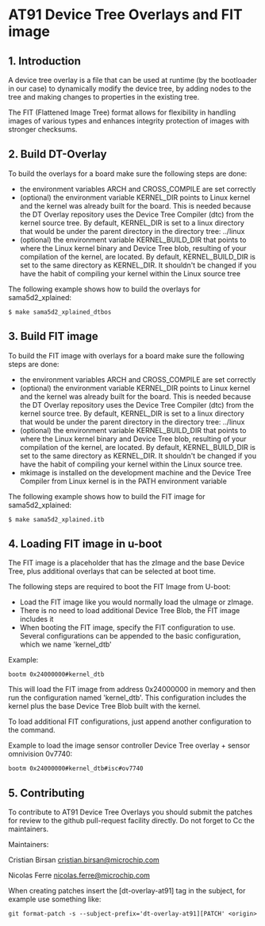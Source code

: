 # AT91 Device Tree Overlays and FIT image

## 1. Introduction

A device tree overlay is a file that can be used at runtime (by the bootloader 
in our case) to dynamically modify the device tree, by adding nodes to the tree 
and making changes to properties in the existing tree.

The FIT (Flattened Image Tree) format allows for flexibility in handling images 
of various types and enhances integrity protection of images with stronger checksums.

## 2. Build DT-Overlay

To build the overlays for a board make sure the following steps are done:

* the environment variables ARCH and CROSS_COMPILE are set correctly
* (optional) the environment variable KERNEL_DIR points to Linux kernel and the 
kernel was already built for the board. This is needed because the DT Overlay 
repository uses the Device Tree Compiler (dtc) from the kernel source tree. By default, 
KERNEL_DIR is set to a linux directory that would be under the parent directory 
in the directory tree: ../linux
* (optional) the environment variable KERNEL_BUILD_DIR that points to where the Linux 
kernel binary and Device Tree blob, resulting of your compilation of the kernel, are 
located. By default, KERNEL_BUILD_DIR is set to the same directory as KERNEL_DIR. It 
shouldn't be changed if you have the habit of compiling your kernel within the Linux 
source tree 

The following example shows how to build the overlays for sama5d2_xplained:

    $ make sama5d2_xplained_dtbos

## 3. Build FIT image

 To build the FIT image with overlays for a board make sure the following steps 
are done:

* the environment variables ARCH and CROSS_COMPILE are set correctly
* (optional) the environment variable KERNEL_DIR points to Linux kernel and the 
kernel was already built for the board. This is needed because the DT Overlay 
repository uses the Device Tree Compiler (dtc) from the kernel source tree. By 
default, KERNEL_DIR is set to a linux directory that would be under the parent 
directory in the directory tree: ../linux
* (optional) the environment variable KERNEL_BUILD_DIR that points to where the 
Linux kernel binary and Device Tree blob, resulting of your compilation of the 
kernel, are located. By default, KERNEL_BUILD_DIR is set to the same directory 
as KERNEL_DIR. It shouldn't be changed if you have the habit of compiling your 
kernel within the Linux source tree.
* mkimage is installed on the development machine and the Device Tree Compiler 
from Linux kernel is in the PATH environment variable 

The following example shows how to build the FIT image for sama5d2_xplained:

    $ make sama5d2_xplained.itb

## 4. Loading FIT image in u-boot

The FIT image is a placeholder that has the zImage and the base Device Tree, plus 
additional overlays that can be selected at boot time.

The following steps are required to boot the FIT Image from U-boot:

* Load the FIT image like you would normally load the uImage or zImage.
* There is no need to load additional Device Tree Blob, the FIT image includes it
* When booting the FIT image, specify the FIT configuration to use. Several 
configurations can be appended to the basic configuration, which we name 'kernel_dtb' 

Example:

    bootm 0x24000000#kernel_dtb

This will load the FIT image from address 0x24000000 in memory and then run the 
configuration named 'kernel_dtb'. This configuration includes the kernel plus the 
base Device Tree Blob built with the kernel.

To load additional FIT configurations, just append another configuration to the command.

Example to load the image sensor controller Device Tree overlay + sensor omnivision 0v7740:

    bootm 0x24000000#kernel_dtb#isc#ov7740

## 5. Contributing

To contribute to AT91 Device Tree Overlays you should submit the patches for 
review to the github pull-request facility directly. Do not forget to Cc the 
maintainers.

Maintainers:

Cristian Birsan <cristian.birsan@microchip.com>

Nicolas Ferre <nicolas.ferre@microchip.com>

When creating patches insert the [dt-overlay-at91] tag in the subject, for example
use something like:

    git format-patch -s --subject-prefix='dt-overlay-at91][PATCH' <origin>
